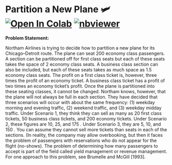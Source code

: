 # Partition a New Plane 🛩️ <a href="https://colab.research.google.com/github/Pegah-Ardehkhani/Optimization-Problems-and-Solutions/blob/main/03.%20Partition%20a%20New%20Plane/Partition%20a%20Plane.ipynb" target="_parent\"><img src="https://colab.research.google.com/assets/colab-badge.svg" alt="Open In Colab"/></a> [![nbviewer](https://img.shields.io/badge/render-nbviewer-orange.svg)](https://nbviewer.org/github/Pegah-Ardehkhani/Optimization-Problems-and-Solutions/blob/main/03.%20Partition%20a%20New%20Plane/Partition%20a%20Plane.ipynb)

**Problem Statement:**

Northam Airlines is trying to decide how to partition a new plane for its Chicago–Detroit route. The plane can seat $200$ economy class passengers. A section can be partitioned off for first class seats but each of these seats takes the space of $2$ economy class seats. A business class section can also be included, but each of these seats takes as much space as $1.5$ economy class seats. The profit on a first class ticket is, however, three times the profit of an economy
ticket. A business class ticket has a profit of two times an economy ticket’s profit. Once the plane is partitioned into these seating classes, it cannot be changed. Northam knows, however, that the plane will not always be full in each section. They have decided that three scenarios will occur with about the same frequency: ($1$) weekday morning and evening traffic, ($2$) weekend traffic, and ($3$) weekday midday traffic. Under Scenario $1$, they think they can sell as many as $20$ first class tickets, $50$ business class tickets, and $200$ economy tickets. Under Scenario $2$, these figures are $10$, $25$, and $175$ . Under Scenario $3$, they are $5$, $10$, and $150$ . You can assume they cannot sell more tickets than seats in each of the sections. (In reality, the company may allow overbooking, but then it faces the problem of passengers with reservations who do not appear for the flight (no-shows). The problem of determining how many passengers to accept is part of the field called yield management or revenue management. For one approach to this problem, see Brumelle and McGill [1993].
